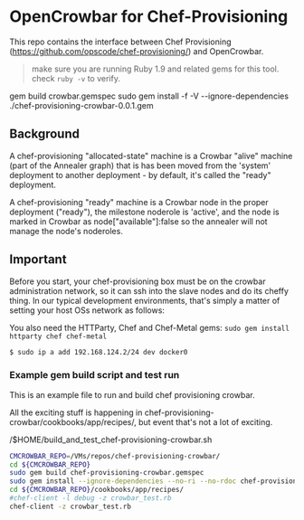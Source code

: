 # OpenCrowbar for Chef-Provisioning

This repo contains the interface between Chef Provisioning (https://github.com/opscode/chef-provisioning/) and OpenCrowbar.

> make sure you are running Ruby 1.9 and related gems for this tool.  check `ruby -v` to verify.

gem build crowbar.gemspec
sudo gem install -f -V --ignore-dependencies ./chef-provisioning-crowbar-0.0.1.gem 

## Background
A chef-provisioning "allocated-state" machine is a Crowbar "alive" machine (part of the Annealer graph) that is has been moved from the 'system' deployment to another deployment - by default, it's called the "ready" deployment.

A chef-provisioning "ready" machine is a Crowbar node in the proper deployment ("ready"), the milestone noderole is 'active', and the node is marked in Crowbar as node["available"]:false so the annealer will not manage the node's noderoles.

## Important
Before you start, your chef-provisioning box must be on the crowbar administration network, so it can ssh into the slave nodes and do its cheffy thing.  In our typical development environments, that's simply a matter of setting your host OSs network as follows:

You also need the HTTParty, Chef and Chef-Metal gems: `sudo gem install httparty chef chef-metal`

```bash
$ sudo ip a add 192.168.124.2/24 dev docker0
```

### Example gem build script and test run

This is an example file to run and build chef provisioning crowbar.

All the exciting stuff is happening in chef-provisioning-crowbar/cookbooks/app/recipes/, but event that's not a lot of exciting.


 /$HOME/build_and_test_chef-provisioning-crowbar.sh

```bash
CMCROWBAR_REPO=/VMs/repos/chef-provisioning-crowbar/
cd ${CMCROWBAR_REPO}
sudo gem build chef-provisioning-crowbar.gemspec 
sudo gem install --ignore-dependencies --no-ri --no-rdoc chef-provisioning-crowbar-0.0.1.gem
cd ${CMCROWBAR_REPO}/cookbooks/app/recipes/
#chef-client -l debug -z crowbar_test.rb
chef-client -z crowbar_test.rb
```
